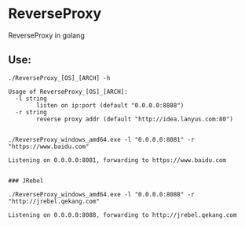 # ReverseProxy
ReverseProxy in golang

## Use:

	./ReverseProxy_[OS]_[ARCH] -h
	
	Usage of ReverseProxy_[OS]_[ARCH]:
	  -l string
	        listen on ip:port (default "0.0.0.0:8888")
	  -r string
	        reverse proxy addr (default "http://idea.lanyus.com:80")


	./ReverseProxy_windows_amd64.exe -l "0.0.0.0:8081" -r "https://www.baidu.com"

	Listening on 0.0.0.0:8081, forwarding to https://www.baidu.com
	
	
	### JRebel
	
	./ReverseProxy_windows_amd64.exe -l "0.0.0.0:8088" -r "http://jrebel.qekang.com"

	Listening on 0.0.0.0:8088, forwarding to http://jrebel.qekang.com

